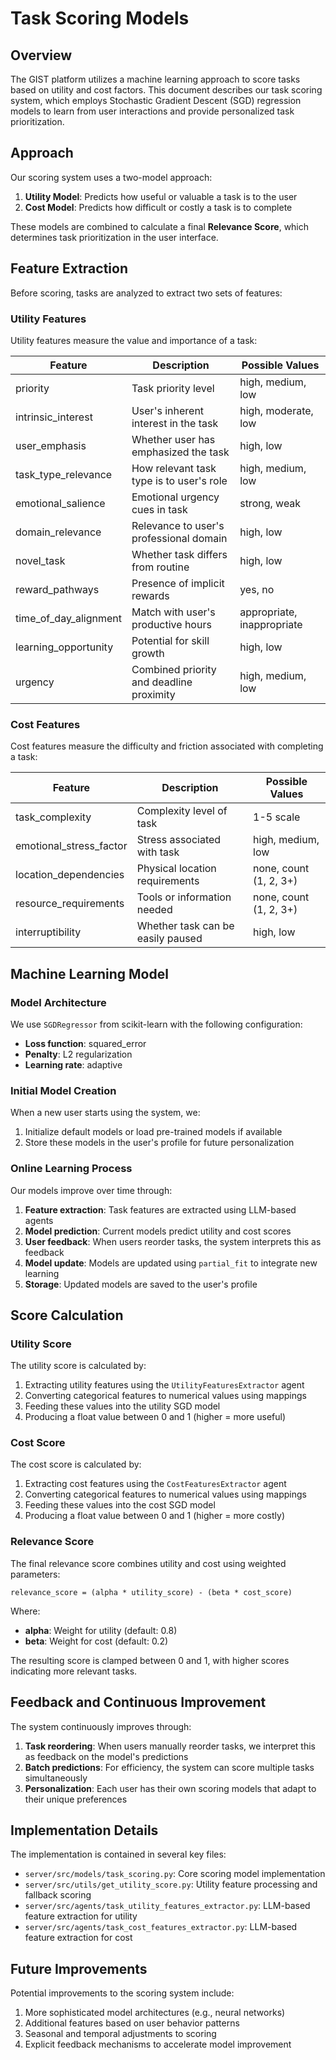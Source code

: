# Task Scoring Models

## Overview

The GIST platform utilizes a machine learning approach to score tasks based on utility and cost factors. This document describes our task scoring system, which employs Stochastic Gradient Descent (SGD) regression models to learn from user interactions and provide personalized task prioritization.

## Approach

Our scoring system uses a two-model approach:

1. **Utility Model**: Predicts how useful or valuable a task is to the user
2. **Cost Model**: Predicts how difficult or costly a task is to complete

These models are combined to calculate a final **Relevance Score**, which determines task prioritization in the user interface.

## Feature Extraction

Before scoring, tasks are analyzed to extract two sets of features:

### Utility Features

Utility features measure the value and importance of a task:

| Feature | Description | Possible Values |
|---------|-------------|-----------------|
| priority | Task priority level | high, medium, low |
| intrinsic_interest | User's inherent interest in the task | high, moderate, low |
| user_emphasis | Whether user has emphasized the task | high, low |
| task_type_relevance | How relevant task type is to user's role | high, medium, low |
| emotional_salience | Emotional urgency cues in task | strong, weak |
| domain_relevance | Relevance to user's professional domain | high, low |
| novel_task | Whether task differs from routine | high, low |
| reward_pathways | Presence of implicit rewards | yes, no |
| time_of_day_alignment | Match with user's productive hours | appropriate, inappropriate |
| learning_opportunity | Potential for skill growth | high, low |
| urgency | Combined priority and deadline proximity | high, medium, low |

### Cost Features

Cost features measure the difficulty and friction associated with completing a task:

| Feature | Description | Possible Values |
|---------|-------------|-----------------|
| task_complexity | Complexity level of task | 1-5 scale |
| emotional_stress_factor | Stress associated with task | high, medium, low |
| location_dependencies | Physical location requirements | none, count (1, 2, 3+) |
| resource_requirements | Tools or information needed | none, count (1, 2, 3+) |
| interruptibility | Whether task can be easily paused | high, low |

## Machine Learning Model

### Model Architecture

We use `SGDRegressor` from scikit-learn with the following configuration:

- **Loss function**: squared_error
- **Penalty**: L2 regularization
- **Learning rate**: adaptive

### Initial Model Creation

When a new user starts using the system, we:

1. Initialize default models or load pre-trained models if available
2. Store these models in the user's profile for future personalization

### Online Learning Process

Our models improve over time through:

1. **Feature extraction**: Task features are extracted using LLM-based agents
2. **Model prediction**: Current models predict utility and cost scores
3. **User feedback**: When users reorder tasks, the system interprets this as feedback
4. **Model update**: Models are updated using `partial_fit` to integrate new learning
5. **Storage**: Updated models are saved to the user's profile

## Score Calculation

### Utility Score

The utility score is calculated by:
1. Extracting utility features using the `UtilityFeaturesExtractor` agent
2. Converting categorical features to numerical values using mappings
3. Feeding these values into the utility SGD model
4. Producing a float value between 0 and 1 (higher = more useful)

### Cost Score

The cost score is calculated by:
1. Extracting cost features using the `CostFeaturesExtractor` agent
2. Converting categorical features to numerical values using mappings
3. Feeding these values into the cost SGD model
4. Producing a float value between 0 and 1 (higher = more costly)

### Relevance Score

The final relevance score combines utility and cost using weighted parameters:

```
relevance_score = (alpha * utility_score) - (beta * cost_score)
```

Where:
- **alpha**: Weight for utility (default: 0.8)
- **beta**: Weight for cost (default: 0.2)

The resulting score is clamped between 0 and 1, with higher scores indicating more relevant tasks.

## Feedback and Continuous Improvement

The system continuously improves through:

1. **Task reordering**: When users manually reorder tasks, we interpret this as feedback on the model's predictions
2. **Batch predictions**: For efficiency, the system can score multiple tasks simultaneously
3. **Personalization**: Each user has their own scoring models that adapt to their unique preferences

## Implementation Details

The implementation is contained in several key files:

- `server/src/models/task_scoring.py`: Core scoring model implementation
- `server/src/utils/get_utility_score.py`: Utility feature processing and fallback scoring
- `server/src/agents/task_utility_features_extractor.py`: LLM-based feature extraction for utility
- `server/src/agents/task_cost_features_extractor.py`: LLM-based feature extraction for cost

## Future Improvements

Potential improvements to the scoring system include:

1. More sophisticated model architectures (e.g., neural networks)
2. Additional features based on user behavior patterns
3. Seasonal and temporal adjustments to scoring
4. Explicit feedback mechanisms to accelerate model improvement

